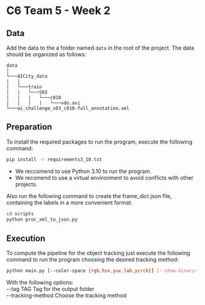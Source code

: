 # C6 Team 5 - Week 2

## Data
Add the data to the a folder named `data` in the root of the project. The data should be organized as follows:

```
data
│
└───AICity_data
|   |
|   └───train
|   |   └───S03
|   |   |   └───c010
|   |   |   |   └───vdo.avi
└───ai_challenge_s03_c010-full_annotation.xml
```
## Preparation
To install the required packages to run the program, execute the following command:

```bash
pip install -r requirements3_10.txt
```
* We reccomend to use Python 3.10 to run the program.
* We recomend to use a virtual environment to avoid conflicts with other projects.

Also run the following command to create the frame_dict.json file, containing the labels in a more convenient format:
```bash
cd scripts
python proc_xml_to_json.py
```

## Execution
To compute the pipeline for the object tracking just execute the following command to run the program choosing the desired tracking method:

```bash
python main.py [--color-space {rgb,hsv,yuv,lab,ycrcb}] [--show-binary-frames] [--state-of-the-art] [--tag TAG][--tracking-method {overlap,kalman_sort}]
```

With the following options:\
  --tag TAG             Tag for the output folder\
  --tracking-method     Choose the tracking method

